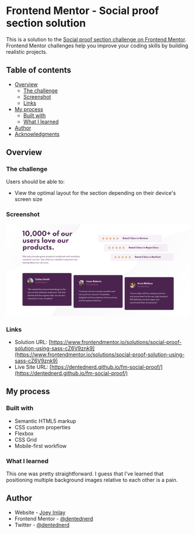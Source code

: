 # Frontend Mentor - Social proof section solution

This is a solution to the [Social proof section challenge on Frontend Mentor](https://www.frontendmentor.io/challenges/social-proof-section-6e0qTv_bA). Frontend Mentor challenges help you improve your coding skills by building realistic projects.

## Table of contents

- [Overview](#overview)
  - [The challenge](#the-challenge)
  - [Screenshot](#screenshot)
  - [Links](#links)
- [My process](#my-process)
  - [Built with](#built-with)
  - [What I learned](#what-i-learned)
- [Author](#author)
- [Acknowledgments](#acknowledgments)

## Overview

### The challenge

Users should be able to:

- View the optimal layout for the section depending on their device's screen size

### Screenshot

![](./screenshot.png)

### Links

- Solution URL: [https://www.frontendmentor.io/solutions/social-proof-solution-using-sass-cZ6V9znk9](https://www.frontendmentor.io/solutions/social-proof-solution-using-sass-cZ6V9znk9)
- Live Site URL: [https://dentednerd.github.io/fm-social-proof/](https://dentednerd.github.io/fm-social-proof/)

## My process

### Built with

- Semantic HTML5 markup
- CSS custom properties
- Flexbox
- CSS Grid
- Mobile-first workflow

### What I learned

This one was pretty straightforward. I guess that I've learned that positioning multiple background images relative to each other is a pain.

## Author

- Website - [Joey Imlay](https://joeyimlay.dev)
- Frontend Mentor - [@dentednerd](https://www.frontendmentor.io/profile/dentednerd)
- Twitter - [@dentednerd](https://www.twitter.com/dentednerd)
